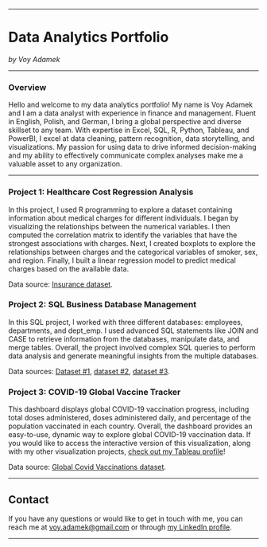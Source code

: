 ***
# **Data Analytics Portfolio**
*by Voy Adamek*

***
### Overview

Hello and welcome to my data analytics portfolio! 
My name is Voy Adamek and I am a data analyst with experience in finance and management. Fluent in English, Polish, and German, I bring a global perspective and diverse skillset to any team. With expertise in Excel, SQL, R, Python, Tableau, and PowerBI, I excel at data cleaning, pattern recognition, data storytelling, and visualizations. My passion for using data to drive informed decision-making and my ability to effectively communicate complex analyses make me a valuable asset to any organization.

***

### Project 1: Healthcare Cost Regression Analysis
In this project, I used R programming to explore a dataset containing information about medical charges for different individuals. I began by visualizing the relationships between the numerical variables. I then computed the correlation matrix to identify the variables that have the strongest associations with charges. Next, I created boxplots to explore the relationships between charges and the categorical variables of smoker, sex, and region. Finally, I built a linear regression model to predict medical charges based on the available data. 

Data source: <a href="https://drive.google.com/file/d/1upAZPktX0eIk5AYGTEGVhAuQphx_VHCE/view?usp=share_link">Insurance dataset</a>. 

### Project 2: SQL Business Database Management
In this SQL project, I worked with three different databases: employees, departments, and dept_emp. I used advanced SQL statements like JOIN and CASE to retrieve information from the databases, manipulate data, and merge tables. Overall, the project involved complex SQL queries to perform data analysis and generate meaningful insights from the multiple databases.

Data sources: <a href="https://docs.google.com/spreadsheets/d/1rolDu8l31zfq4nS8WMEY_l5plTG3nVg0/edit?usp=share_link&ouid=101901186203265065530&rtpof=true&sd=true">Dataset #1</a>, <a href="https://docs.google.com/spreadsheets/d/1Aj22y21RJwxLqKWNg6WqIIuMvVlpgv7V/edit?usp=share_link&ouid=101901186203265065530&rtpof=true&sd=true">dataset #2</a>, <a href="https://docs.google.com/spreadsheets/d/1C36Uuz2vkxaz0Yip5Ia2-5r9Hu-GY_eJ/edit?usp=share_link&ouid=101901186203265065530&rtpof=true&sd=true">dataset #3</a>.

### Project 3: COVID-19 Global Vaccine Tracker
This dashboard displays global COVID-19 vaccination progress, including total doses administered, doses administered daily, and percentage of the population vaccinated in each country. Overall, the dashboard provides an easy-to-use, dynamic way to explore global COVID-19 vaccination data. If you would like to access the interactive version of this visualization, along with my other visualization projects, <a href="https://public.tableau.com/app/profile/voy.adamek">check out my Tableau profile</a>!

Data source: 
<a href="https://docs.google.com/spreadsheets/d/1oMrHuOkbXAoXibN6UzHUkNrwqvjQVFOU8CuqFMVZiUo/edit?usp=share_link">Global Covid Vaccinations dataset</a>. 

***
## **Contact**
If you have any questions or would like to get in touch with me, you can reach me at voy.adamek@gmail.com or through <a href="https://www.linkedin.com/in/voy-adamek">my LinkedIn profile</a>.
***
